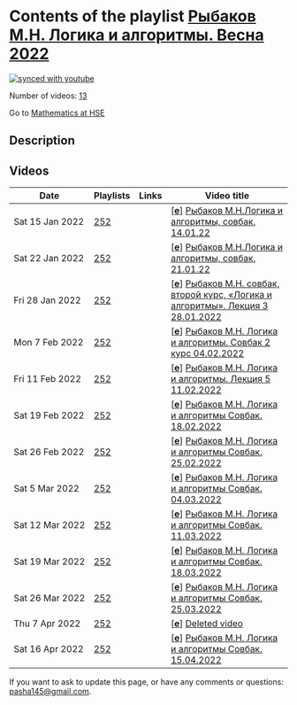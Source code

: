 # Contents of the playlist [Рыбаков М.Н. Логика и алгоритмы. Весна 2022](https://www.youtube.com/playlist?list=PLq3E5oubNNoCfXHDOAtveAPS-L4c6G35z)

[![synced with youtube](https://img.shields.io/github/last-commit/mathphysschool/mathphysschool.github.io/autoupdate1?label=synced%20with%20youtube)](https://github.com/mathphysschool/mathphysschool.github.io/commits/autoupdate1)

Number of videos: [13](#videos)

Go to [Mathematics at HSE](../README.md)

## Description



## Videos

|Date|Playlists|Links|Video title|
|---|---|---|---|
| Sat&nbsp;15&nbsp;Jan&nbsp;2022 | [252](../playlists/252 "Рыбаков М.Н. Логика и алгоритмы. Весна 2022") |  | [[**e**](https://studio.youtube.com/video/YbDQk0SVbIY/edit "Edit")] [Рыбаков М.Н.Логика и алгоритмы, совбак, 14.01.22](https://www.youtube.com/watch?v=YbDQk0SVbIY&list=PLq3E5oubNNoCfXHDOAtveAPS-L4c6G35z) |
| Sat&nbsp;22&nbsp;Jan&nbsp;2022 | [252](../playlists/252 "Рыбаков М.Н. Логика и алгоритмы. Весна 2022") |  | [[**e**](https://studio.youtube.com/video/bVXJeDy1A6g/edit "Edit")] [Рыбаков М.Н.Логика и алгоритмы, совбак, 21.01.22](https://www.youtube.com/watch?v=bVXJeDy1A6g&list=PLq3E5oubNNoCfXHDOAtveAPS-L4c6G35z) |
| Fri&nbsp;28&nbsp;Jan&nbsp;2022 | [252](../playlists/252 "Рыбаков М.Н. Логика и алгоритмы. Весна 2022") |  | [[**e**](https://studio.youtube.com/video/bHwNTQp9DsM/edit "Edit")] [Рыбаков М.Н. совбак, второй курс, «Логика и алгоритмы». Лекция 3 28.01.2022](https://www.youtube.com/watch?v=bHwNTQp9DsM&list=PLq3E5oubNNoCfXHDOAtveAPS-L4c6G35z) |
| Mon&nbsp;7&nbsp;Feb&nbsp;2022 | [252](../playlists/252 "Рыбаков М.Н. Логика и алгоритмы. Весна 2022") |  | [[**e**](https://studio.youtube.com/video/9ZHstOKgJIE/edit "Edit")] [Рыбаков М.Н. Логика и алгоритмы. Совбак 2 курс 04.02.2022](https://www.youtube.com/watch?v=9ZHstOKgJIE&list=PLq3E5oubNNoCfXHDOAtveAPS-L4c6G35z) |
| Fri&nbsp;11&nbsp;Feb&nbsp;2022 | [252](../playlists/252 "Рыбаков М.Н. Логика и алгоритмы. Весна 2022") |  | [[**e**](https://studio.youtube.com/video/_45S5885YmY/edit "Edit")] [Рыбаков М.Н. Логика и алгоритмы. Лекция 5 11.02.2022](https://www.youtube.com/watch?v=_45S5885YmY&list=PLq3E5oubNNoCfXHDOAtveAPS-L4c6G35z) |
| Sat&nbsp;19&nbsp;Feb&nbsp;2022 | [252](../playlists/252 "Рыбаков М.Н. Логика и алгоритмы. Весна 2022") |  | [[**e**](https://studio.youtube.com/video/f1dez7HnIkI/edit "Edit")] [Рыбаков М.Н. Логика и алгоритмы Совбак. 18.02.2022](https://www.youtube.com/watch?v=f1dez7HnIkI&list=PLq3E5oubNNoCfXHDOAtveAPS-L4c6G35z) |
| Sat&nbsp;26&nbsp;Feb&nbsp;2022 | [252](../playlists/252 "Рыбаков М.Н. Логика и алгоритмы. Весна 2022") |  | [[**e**](https://studio.youtube.com/video/PuAg3Z2dBGE/edit "Edit")] [Рыбаков М.Н. Логика и алгоритмы Совбак. 25.02.2022](https://www.youtube.com/watch?v=PuAg3Z2dBGE&list=PLq3E5oubNNoCfXHDOAtveAPS-L4c6G35z) |
| Sat&nbsp;5&nbsp;Mar&nbsp;2022 | [252](../playlists/252 "Рыбаков М.Н. Логика и алгоритмы. Весна 2022") |  | [[**e**](https://studio.youtube.com/video/MNgrq2IUFJY/edit "Edit")] [Рыбаков М.Н. Логика и алгоритмы Совбак. 04.03.2022](https://www.youtube.com/watch?v=MNgrq2IUFJY&list=PLq3E5oubNNoCfXHDOAtveAPS-L4c6G35z) |
| Sat&nbsp;12&nbsp;Mar&nbsp;2022 | [252](../playlists/252 "Рыбаков М.Н. Логика и алгоритмы. Весна 2022") |  | [[**e**](https://studio.youtube.com/video/D06sb4tWDDk/edit "Edit")] [Рыбаков М.Н. Логика и алгоритмы Совбак. 11.03.2022](https://www.youtube.com/watch?v=D06sb4tWDDk&list=PLq3E5oubNNoCfXHDOAtveAPS-L4c6G35z) |
| Sat&nbsp;19&nbsp;Mar&nbsp;2022 | [252](../playlists/252 "Рыбаков М.Н. Логика и алгоритмы. Весна 2022") |  | [[**e**](https://studio.youtube.com/video/Cb2caSVM-_Y/edit "Edit")] [Рыбаков М.Н. Логика и алгоритмы Совбак. 18.03.2022](https://www.youtube.com/watch?v=Cb2caSVM-_Y&list=PLq3E5oubNNoCfXHDOAtveAPS-L4c6G35z) |
| Sat&nbsp;26&nbsp;Mar&nbsp;2022 | [252](../playlists/252 "Рыбаков М.Н. Логика и алгоритмы. Весна 2022") |  | [[**e**](https://studio.youtube.com/video/WnZgeNxokAc/edit "Edit")] [Рыбаков М.Н. Логика и алгоритмы Совбак. 25.03.2022](https://www.youtube.com/watch?v=WnZgeNxokAc&list=PLq3E5oubNNoCfXHDOAtveAPS-L4c6G35z) |
| Thu&nbsp;7&nbsp;Apr&nbsp;2022 | [252](../playlists/252 "Рыбаков М.Н. Логика и алгоритмы. Весна 2022") |  | [[**e**](https://studio.youtube.com/video/Og2xxXCTSrI/edit "Edit")] [Deleted video](https://www.youtube.com/watch?v=Og2xxXCTSrI&list=PLq3E5oubNNoCfXHDOAtveAPS-L4c6G35z "This video is unavailable.") |
| Sat&nbsp;16&nbsp;Apr&nbsp;2022 | [252](../playlists/252 "Рыбаков М.Н. Логика и алгоритмы. Весна 2022") |  | [[**e**](https://studio.youtube.com/video/OyMITguK8ZQ/edit "Edit")] [Рыбаков М.Н. Логика и алгоритмы Совбак. 15.04.2022](https://www.youtube.com/watch?v=OyMITguK8ZQ&list=PLq3E5oubNNoCfXHDOAtveAPS-L4c6G35z) |


 If you want to ask to update this page, or have any comments or questions: <pasha145@gmail.com>.